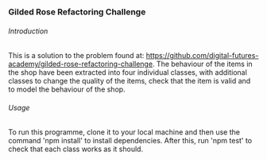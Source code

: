 ### Gilded Rose Refactoring Challenge

###### Introduction
This is a solution to the problem found at: https://github.com/digital-futures-academy/gilded-rose-refactoring-challenge. The behaviour of the items in the shop have been extracted into four individual classes, with additional classes to change the quality of the items, check that the item is valid and to model the behaviour of the shop.

###### Usage

To run this programme, clone it to your local machine and then use the command 'npm install' to install dependencies. After this, run 'npm test' to check that each class works as it should.